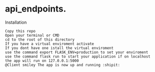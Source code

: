 # api_endpoints.



       
Installation

    Copy this repo
    Open your terminal or CMD
    cd to the root of this directory
    If you have a virtual enviroment activate
    If you dont have one istall the virtual enviroment
    use the command export FLASK_ENV=production to set your enviroment
    use the command flask run to start your application if on localhost the app will run on 127.0.0.1:5000
    @Client smiley The app is now up and running :shipit:


    

